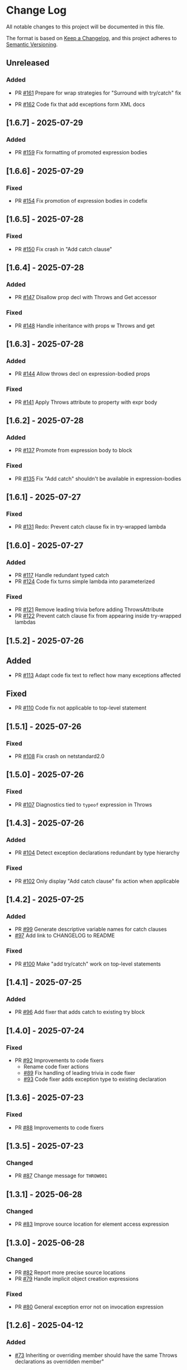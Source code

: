 
# Change Log

All notable changes to this project will be documented in this file.

The format is based on [Keep a Changelog](https://keepachangelog.com/en/1.1.0/),
and this project adheres to [Semantic Versioning](https://semver.org/spec/v2.0.0.html).

## Unreleased

### Added

- PR [#161](https://github.com/marinasundstrom/CheckedExceptions/pull/161) Prepare for wrap strategies for "Surround with try/catch" fix

- PR [#162](https://github.com/marinasundstrom/CheckedExceptions/pull/162) Code fix that add exceptions form XML docs

## [1.6.7] - 2025-07-29

### Added

- PR [#159](https://github.com/marinasundstrom/CheckedExceptions/pull/159) Fix formatting of promoted expression bodies

## [1.6.6] - 2025-07-29

### Fixed

- PR [#154](https://github.com/marinasundstrom/CheckedExceptions/pull/154) Fix promotion of expression bodies in codefix

## [1.6.5] - 2025-07-28

### Fixed

- PR [#150](https://github.com/marinasundstrom/CheckedExceptions/pull/150) Fix crash in "Add catch clause" 

## [1.6.4] - 2025-07-28

### Added

- PR [#147](https://github.com/marinasundstrom/CheckedExceptions/pull/147) Disallow prop decl with Throws and Get accessor

### Fixed

- PR [#148](https://github.com/marinasundstrom/CheckedExceptions/pull/148) Handle inheritance with props w Throws and get

## [1.6.3] - 2025-07-28

### Added

- PR [#144](https://github.com/marinasundstrom/CheckedExceptions/pull/144) Allow throws decl on expression-bodied props

### Fixed

- PR [#141](https://github.com/marinasundstrom/CheckedExceptions/pull/141) Apply Throws attribute to property with expr body

## [1.6.2] - 2025-07-28

### Added

- PR [#137](https://github.com/marinasundstrom/CheckedExceptions/pull/137) Promote from expression body to block

### Fixed

- PR [#135](https://github.com/marinasundstrom/CheckedExceptions/pull/135) Fix "Add catch" shouldn't be available in expression-bodies

## [1.6.1] - 2025-07-27

### Fixed

- PR [#131](https://github.com/marinasundstrom/CheckedExceptions/pull/131) Redo: Prevent catch clause fix in try-wrapped lambda

## [1.6.0] - 2025-07-27

### Added

- PR [#117](https://github.com/marinasundstrom/CheckedExceptions/pull/117) Handle redundant typed catch
- PR [#124](https://github.com/marinasundstrom/CheckedExceptions/pull/124) Code fix turns simple lambda into parameterized

### Fixed

- PR [#121](https://github.com/marinasundstrom/CheckedExceptions/pull/121) Remove leading trivia before adding ThrowsAttribute
- PR [#122](https://github.com/marinasundstrom/CheckedExceptions/pull/122) Prevent catch clause fix from appearing inside try-wrapped lambdas

## [1.5.2] - 2025-07-26

## Added

- PR [#113](https://github.com/marinasundstrom/CheckedExceptions/pull/113) Adapt code fix text to reflect how many exceptions affected

## Fixed

- PR [#110](https://github.com/marinasundstrom/CheckedExceptions/pull/110) Code fix not applicable to top-level statement

## [1.5.1] - 2025-07-26

### Fixed

- PR [#108](https://github.com/marinasundstrom/CheckedExceptions/pull/108) Fix crash on netstandard2.0

## [1.5.0] - 2025-07-26

### Fixed

- PR [#107](https://github.com/marinasundstrom/CheckedExceptions/pull/107) Diagnostics tied to `typeof` expression in Throws

## [1.4.3] - 2025-07-26

### Added

- PR [#104](https://github.com/marinasundstrom/CheckedExceptions/pull/104) Detect exception declarations redundant by type hierarchy

### Fixed

- PR [#102](https://github.com/marinasundstrom/CheckedExceptions/pull/99) Only display "Add catch clause" fix action when applicable

## [1.4.2] - 2025-07-25

### Added

- PR [#99](https://github.com/marinasundstrom/CheckedExceptions/pull/99) Generate descriptive variable names for catch clauses
- [#97](https://github.com/marinasundstrom/CheckedExceptions/issues/97) Add link to CHANGELOG to README

### Fixed
- PR [#100](https://github.com/marinasundstrom/CheckedExceptions/pull/100) Make "add try/catch" work on top-level statements

## [1.4.1] - 2025-07-25

### Added

- PR [#96](https://github.com/marinasundstrom/CheckedExceptions/pull/96) Add fixer that adds catch to existing try block

## [1.4.0] - 2025-07-24

### Fixed

- PR [#92](https://github.com/marinasundstrom/CheckedExceptions/pull/92) Improvements to code fixers
  - Rename code fixer actions
   - [#89](https://github.com/marinasundstrom/CheckedExceptions/issues/89) 
Fix handling of leading trivia in code fixer
   - [#93](https://github.com/marinasundstrom/CheckedExceptions/issues/93) 
Code fixer adds exception type to existing declaration 

## [1.3.6] - 2025-07-23

### Fixed

- PR [#88](https://github.com/marinasundstrom/CheckedExceptions/pull/88) Improvements to code fixers

## [1.3.5] - 2025-07-23

### Changed

- PR [#87](https://github.com/marinasundstrom/CheckedExceptions/pull/87)
  Change message for `THROW001`

## [1.3.1] - 2025-06-28

### Changed

- PR [#83](https://github.com/marinasundstrom/CheckedExceptions/issues/83)
  Improve source location for element access expression

## [1.3.0] - 2025-06-28

### Changed

- PR [#82](https://github.com/marinasundstrom/CheckedExceptions/pull/82) Report more precise source locations
- PR [#79](https://github.com/marinasundstrom/CheckedExceptions/pull/79) Handle implicit object creation expressions

### Fixed

- PR [#80](https://github.com/marinasundstrom/CheckedExceptions/pull/80) General exception error not on invocation expression

## [1.2.6] - 2025-04-12

### Added

* [#73](https://github.com/marinasundstrom/CheckedExceptions/issues/73) Inheriting or overriding member should have the same Throws declarations as overridden member"